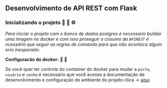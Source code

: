 ## Desenvolvimento de API REST com Flask 



### Inicializando o projeto 🔧 🔨 ⚙️

*Para iniciar o projeto com o banco de dados postgres é necessario buildar uma imagem no docker e com isso proseguir o cosumo da `APIREST` é ncessário que seguir as regras de comando para que não aconteca algum erro inesperado:*


**Configuracão do docker:** 🔧 🐳

Se você quer ter controle do container do docker para mudar a ``porta``, ``usuário`` e ``senha`` é necessário que você acesse a documentação de desenvolvimento e configuração de ambiente do projeto clica -> <a href="/docs/preview.md">aqui</a>   


















